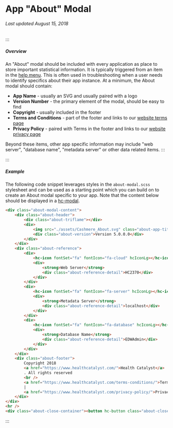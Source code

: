 # App "About" Modal

###### Last updated August 15, 2018

:::

##### Overview

An "About" modal should be included with every application as place to store important statistical information. It is typically triggered from an item in the [help menu](https://cashmere.healthcatalyst.net/components/navbar/usage). This is often used in troubleshooting when a user needs to identify specifics about their app instance. At a minimum, the About modal should contain:

-   **App Name** - usually an SVG and usually paired with a logo
-   **Version Number** - the primary element of the modal, should be easy to find
-   **Copyright** - usually included in the footer
-   **Terms and Conditions** - part of the footer and links to our [website terms page](https://www.healthcatalyst.com/terms-conditions/)
-   **Privacy Policy** - paired with Terms in the footer and links to our [website privacy page](https://www.healthcatalyst.com/privacy-policy/)

Beyond these items, other app specific information may include "web server", "database name", "metadata server" or other data related items.
:::

:::

##### Example

The following code snippet leverages styles in the `about-modal.scss` stylesheet and can be used as a starting point which you can build on to create an About modal specific to your app. Note that the content below should be displayed in a [hc-modal](https://cashmere.healthcatalyst.net/components/modal/).

```html
<div class="about-modal-content">
    <div class="about-header">
        <div class="about-triflame"></div>
        <div>
            <img src="./assets/Cashmere_About.svg" class="about-app-title" alt="" />
            <div class="about-version">Version 5.0.0.0</div>
        </div>
    </div>
    <div class="about-reference">
        <div>
            <hc-icon fontSet="fa" fontIcon="fa-cloud" hcIconLg></hc-icon>
            <div>
                <strong>Web Server</strong>
                <div class="about-reference-detail">HC2370</div>
            </div>
        </div>
        <div>
            <hc-icon fontSet="fa" fontIcon="fa-server" hcIconLg></hc-icon>
            <div>
                <strong>Metadata Server</strong>
                <div class="about-reference-detail">localhost</div>
            </div>
        </div>
        <div>
            <hc-icon fontSet="fa" fontIcon="fa-database" hcIconLg></hc-icon>
            <div>
                <strong>Database Name</strong>
                <div class="about-reference-detail">EDWAdmin</div>
            </div>
        </div>
    </div>
    <div class="about-footer">
        Copyright 2018
        <a href="https://www.healthcatalyst.com/">Health Catalyst</a>
        . All rights reserved
        <br />
        <a href="https://www.healthcatalyst.com/terms-conditions/">Terms and Conditions</a>
        |
        <a href="https://www.healthcatalyst.com/privacy-policy/">Privacy Policy</a>
    </div>
</div>
<hr />
<div class="about-close-container"><button hc-button class="about-close">Close</button></div>
```

:::
